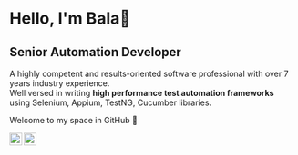 # **Hello, I'm Bala👋**

## Senior Automation Developer

A highly competent and results-oriented software professional with over 7 years industry experience.
</br>
Well versed in writing **high performance test automation frameworks** using Selenium, Appium, TestNG, Cucumber libraries.</p>

Welcome to my space in GitHub 🎉

<a href="https://www.linkedin.com/in/iambalabharathi/">
  <img align="left" alt="Balabharathi Jayaraman | LinkdeIN" width="22px" src="https://cdn.jsdelivr.net/npm/simple-icons@v3/icons/linkedin.svg" />
</a>
<a href="https://www.twitter.com/iambalabharathi/">
  <img align="left" alt="Balabharathi Jayaraman | LinkdeIN" width="22px" src="https://cdn.jsdelivr.net/npm/simple-icons@v3/icons/twitter.svg" />
</a>
